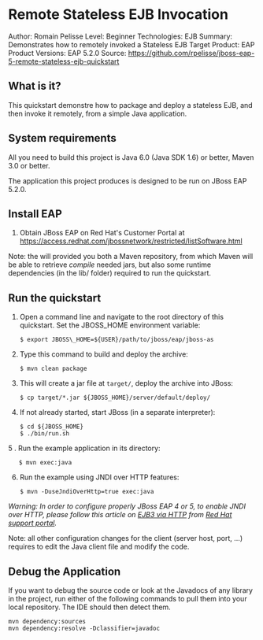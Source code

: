 Remote Stateless EJB Invocation
===============================
Author: Romain Pelisse
Level: Beginner
Technologies: EJB
Summary: Demonstrates how to remotely invoked a Stateless EJB
Target Product: EAP
Product Versions: EAP 5.2.0
Source: <https://github.com/rpelisse/jboss-eap-5-remote-stateless-ejb-quickstart>

What is it?
-----------

This quickstart demonstre how to package and deploy a stateless EJB, and then invoke it remotely,
from a simple Java application.

System requirements
-------------------

All you need to build this project is Java 6.0 (Java SDK 1.6) or better, Maven 3.0 or better.

The application this project produces is designed to be run on JBoss EAP 5.2.0.

Install EAP
-----------

1. Obtain JBoss EAP on Red Hat's Customer Portal at https://access.redhat.com/jbossnetwork/restricted/listSoftware.html

Note: the will provided you both a Maven repository, from which Maven will be able to retrieve *compile* needed jars, but also some runtime dependencies (in the lib/ folder) required to run the quickstart.

Run the quickstart
------------------

1. Open a command line and navigate to the root directory of this quickstart. Set the JBOSS\_HOME
   environment variable:

       $ export JBOSS\_HOME=${USER}/path/to/jboss/eap/jboss-as

2. Type this command to build and deploy the archive:

       $ mvn clean package

3. This will create a jar file at `target/`, deploy the archive into JBoss:

       $ cp target/*.jar ${JBOSS_HOME}/server/default/deploy/

4. If not already started, start JBoss (in a separate interpreter):

       $ cd ${JBOSS_HOME}
       $ ./bin/run.sh

5 . Run the example application in its directory:

       $ mvn exec:java

6. Run the example using JNDI over HTTP features:

       $ mvn -DuseJndiOverHttp=true exec:java

*Warning: In order to configure properly JBoss EAP 4 or 5, to enable JNDI over HTTP, please follow this article on [EJB3 via HTTP](https://access.redhat.com/site/solutions/18622) from [Red Hat support portal](https://access.redhat.com/).*

Note: all other configuration changes for the client (server host, port, ...) requires to edit the Java client file and modify the code.

Debug the Application
---------------------

If you want to debug the source code or look at the Javadocs of any library in the project, run either of the following commands to pull them into your local repository. The IDE should then detect them.

    mvn dependency:sources
    mvn dependency:resolve -Dclassifier=javadoc
